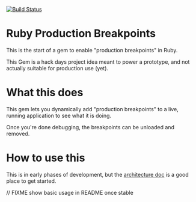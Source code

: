 [![Build Status](https://travis-ci.org/dalehamel/ruby-production-breakpoints.svg?branch=master)](https://travis-ci.org/dalehamel/ruby-production-breakpoints)

# Ruby Production Breakpoints

This is the start of a gem to enable "production breakpoints" in Ruby.

This Gem is a hack days project idea meant to power a prototype, and not actually suitable for production use (yet).

# What this does

This gem lets you dynamically add "production breakpoints" to a live, running application to see what it is doing.

Once you're done debugging, the breakpoints can be unloaded and removed.

# How to use this

This is in early phases of development, but the [architecture doc](./docs/architecture.md) is a good place to get started.

// FIXME  show basic usage in README once stable
